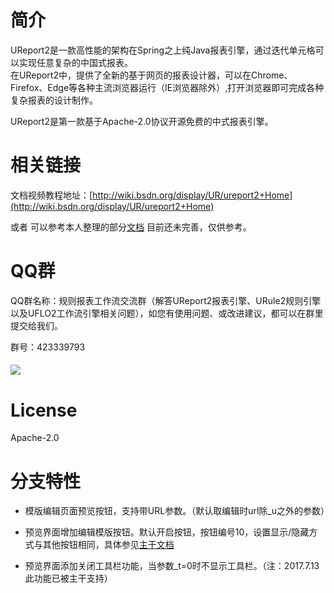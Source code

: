 # 简介

UReport2是一款高性能的架构在Spring之上纯Java报表引擎，通过迭代单元格可以实现任意复杂的中国式报表。  
在UReport2中，提供了全新的基于网页的报表设计器，可以在Chrome、Firefox、Edge等各种主流浏览器运行（IE浏览器除外）,打开浏览器即可完成各种复杂报表的设计制作。

UReport2是第一款基于Apache-2.0协议开源免费的中式报表引擎。


# 相关链接

文档视频教程地址：[http://wiki.bsdn.org/display/UR/ureport2+Home](http://wiki.bsdn.org/display/UR/ureport2+Home)

或者 可以参考本人整理的部分[文档](https://github.com/J-cafe/ureport/blob/master/doc.md) 目前还未完善，仅供参考。


# QQ群

QQ群名称：规则报表工作流交流群（解答UReport2报表引擎、URule2规则引擎以及UFLO2工作流引擎相关问题），如您有使用问题、或改进建议，都可以在群里提交给我们。

群号：423339793

#### ![](https://github.com/youseries/assets/blob/master/images/qq-qrcode.png)

# License

Apache-2.0

# 分支特性

* 模版编辑页面预览按钮，支持带URL参数。（默认取编辑时url除_u之外的参数）

* 预览界面增加编辑模版按钮。默认开启按钮，按钮编号10，设置显示/隐藏方式与其他按钮相同，具体参见[主干文档](http://wiki.bsdn.org/pages/viewpage.action?pageId=76448872)

* 预览界面添加关闭工具栏功能，当参数_t=0时不显示工具栏。（注：2017.7.13此功能已被主干支持）

